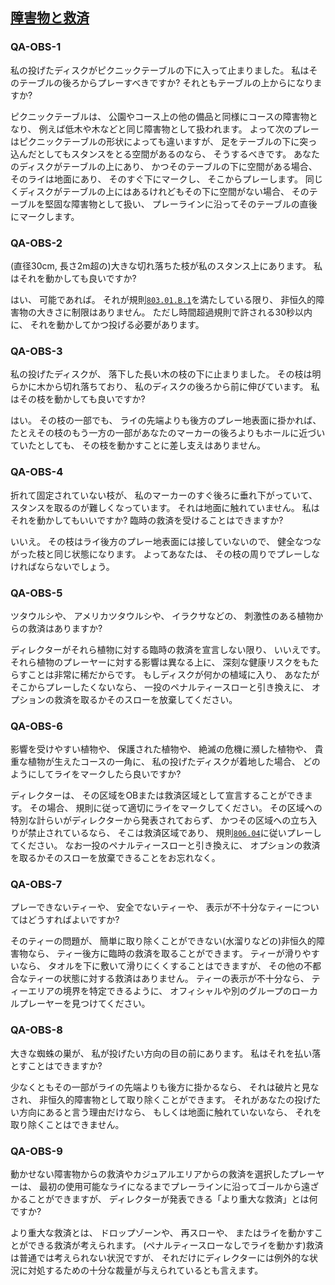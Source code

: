 ## [障害物と救済](803)

### QA-OBS-1
私の投げたディスクがピクニックテーブルの下に入って止まりました。
私はそのテーブルの後ろからプレーすべきですか?
それともテーブルの上からになりますか?

ピクニックテーブルは、
公園やコース上の他の備品と同様にコースの障害物となり、
例えば低木や木などと同じ障害物として扱われます。
よって次のプレーはピクニックテーブルの形状によっても違いますが、
足をテーブルの下に突っ込んだとしてもスタンスをとる空間があるのなら、
そうするべきです。
あなたのディスクがテーブルの上にあり、
かつそのテーブルの下に空間がある場合、
そのライは地面にあり、
そのすぐ下にマークし、
そこからプレーします。
同じくディスクがテーブルの上にはあるけれどもその下に空間がない場合、
そのテーブルを堅固な障害物として扱い、
プレーラインに沿ってそのテーブルの直後にマークします。

### QA-OBS-2
(直径30cm, 長さ2m超の)大きな切れ落ちた枝が私のスタンス上にあります。
私はそれを動かしても良いですか?

はい、
可能であれば。
それが規則[`803.01.B.1`](80301)を満たしている限り、
非恒久的障害物の大きさに制限はありません。
ただし時間超過規則で許される30秒以内に、
それを動かしてかつ投げる必要があります。

### QA-OBS-3
私の投げたディスクが、
落下した長い木の枝の下に止まりました。
その枝は明らかに木から切れ落ちており、
私のディスクの後ろから前に伸びています。
私はその枝を動かしても良いですか?

はい。
その枝の一部でも、
ライの先端よりも後方のプレー地表面に掛かれば、
たとえその枝のもう一方の一部があなたのマーカーの後ろよりもホールに近づいていたとしても、
その枝を動かすことに差し支えはありません。

### QA-OBS-4
折れて固定されていない枝が、
私のマーカーのすぐ後ろに垂れ下がっていて、
スタンスを取るのが難しくなっています。
それは地面に触れていません。
私はそれを動かしてもいいですか?
臨時の救済を受けることはできますか?

いいえ。
その枝はライ後方のプレー地表面には接していないので、
健全なつながった枝と同じ状態になります。
よってあなたは、
その枝の周りでプレーしなければならないでしょう。

### QA-OBS-5
ツタウルシや、
アメリカツタウルシや、
イラクサなどの、
刺激性のある植物からの救済はありますか?

ディレクターがそれら植物に対する臨時の救済を宣言しない限り、
いいえです。
それら植物のプレーヤーに対する影響は異なる上に、
深刻な健康リスクをもたらすことは非常に稀だからです。
もしディスクが何かの植域に入り、
あなたがそこからプレーしたくないなら、
一投のペナルティースローと引き換えに、
オプションの救済を取るかそのスローを放棄してください。

### QA-OBS-6
影響を受けやすい植物や、
保護された植物や、
絶滅の危機に瀕した植物や、
貴重な植物が生えたコースの一角に、
私の投げたディスクが着地した場合、
どのようにしてライをマークしたら良いですか?

ディレクターは、
その区域をOBまたは救済区域として宣言することができます。
その場合、
規則に従って適切にライをマークしてください。
その区域への特別な計らいがディレクターから発表されておらず、
かつその区域への立ち入りが禁止されているなら、
そこは救済区域であり、
規則[`806.04`](80604)に従いプレーしてください。
なお一投のペナルティースローと引き換えに、
オプションの救済を取るかそのスローを放棄できることをお忘れなく。

### QA-OBS-7
プレーできないティーや、
安全でないティーや、
表示が不十分なティーについてはどうすればよいですか?

そのティーの問題が、
簡単に取り除くことができない(水溜りなどの)非恒久的障害物なら、
ティー後方に臨時の救済を取ることができます。
ティーが滑りやすいなら、
タオルを下に敷いて滑りにくくすることはできますが、
その他の不都合なティーの状態に対する救済はありません。
ティーの表示が不十分なら、
ティーエリアの境界を特定できるように、
オフィシャルや別のグループのローカルプレーヤーを見つけてください。

### QA-OBS-8
大きな蜘蛛の巣が、
私が投げたい方向の目の前にあります。
私はそれを払い落とすことはできますか?

少なくともその一部がライの先端よりも後方に掛かるなら、
それは破片と見なされ、
非恒久的障害物として取り除くことができます。
それがあなたの投げたい方向にあると言う理由だけなら、
もしくは地面に触れていないなら、
それを取り除くことはできません。

### QA-OBS-9
動かせない障害物からの救済やカジュアルエリアからの救済を選択したプレーヤーは、
最初の使用可能なライになるまでプレーラインに沿ってゴールから遠ざかることができますが、
ディレクターが発表できる「より重大な救済」とは何ですか?

より重大な救済とは、
ドロップゾーンや、
再スローや、
またはライを動かすことができる救済が考えられます。
(ペナルティースローなしでライを動かす)救済は普通では考えられない状況ですが、
それだけにディレクターには例外的な状況に対処するための十分な裁量が与えられているとも言えます。
